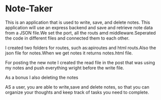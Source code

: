 # Note-Taker


This is an application that is used to write, save, and delete notes. This application will use an express backend and save and retrieve note data from a JSON file.We set the port, all the routs amd middleware.Seperated the code in different files and connected them to each other.

I created  two folders for routes, such as:apiroutes and html routs.Also the json file for notes.When we get notes it returns notes.html file.

For posting the new note I created the read file in the post that was using my notes and push everything wright before the write file.

As a bonus I also  deleting the notes 

AS a user, you are  able to write,save and delete notes,
so that you can organize your thoughts and keep track of tasks you need to complete.

